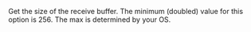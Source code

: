 Get the size of the receive buffer. The minimum (doubled) value for this option is 256. The max is determined by your OS.
